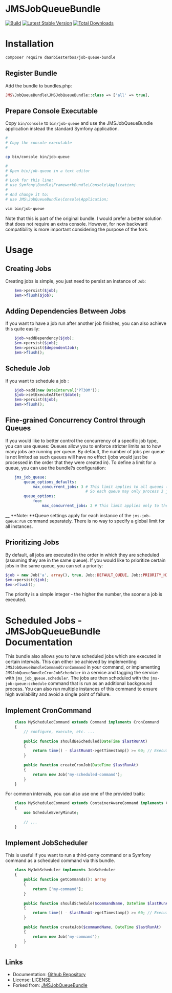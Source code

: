 JMSJobQueueBundle
=================
[![Build](https://github.com/DaanBiesterbos/JMSJobQueueBundle/actions/workflows/build.yaml/badge.svg)](https://github.com/DaanBiesterbos/JMSJobQueueBundle/actions/workflows/build.yaml)
[![Latest Stable Version](https://poser.pugx.org/daanbiesterbos/job-queue-bundle/v/stable.svg)](https://packagist.org/packages/daanbiesterbos/job-queue-bundle)
[![Total Downloads](https://poser.pugx.org/daanbiesterbos/job-queue-bundle/downloads.svg)](https://packagist.org/packages/daanbiesterbos/job-queue-bundle)

# Installation

```bash
composer require daanbiesterbos/job-queue-bundle
```

## Register Bundle

Add the bundle to bundles.php:
```php 
JMS\JobQueueBundle\JMSJobQueueBundle::class => ['all' => true],
```

## Prepare Console Executable

Copy `bin/console` to `bin/job-queue` and use the JMSJobQueueBundle application instead the standard Symfony application.

```bash 
#
# Copy the console executable
#

cp bin/console bin/job-queue

#
# Open bin/job-queue in a text editor
#
# Look for this line:
# use Symfony\Bundle\FrameworkBundle\Console\Application;
#
# And change it to:
# use JMS\JobQueueBundle\Console\Application;

vim bin/job-queue
```

Note that this is part of the original bundle. I would prefer a better solution that does not require an extra console. However, for now backward compatibility is more important considering the purpose of the fork.


# Usage

## Creating Jobs

Creating jobs is simple, you just need to persist an instance of `Job`:
```php
    $em->persist($job);
    $em->flush($job);
```


## Adding Dependencies Between Jobs

If you want to have a job run after another job finishes, you can also achieve this quite easily:
```php
    $job->addDependency($job);
    $em->persist($job);
    $em->persist($dependentJob);
    $em->flush();
```


## Schedule Job

If you want to schedule a job :
```php
    $job->add(new DateInterval('PT30M'));
    $job->setExecuteAfter($date);
    $em->persist($job);
    $em->flush();
```


## Fine-grained Concurrency Control through Queues

If you would like to better control the concurrency of a specific job type, you can use queues:
Queues allow you to enforce stricter limits as to how many jobs are running per queue. By default, the number of jobs per queue is not limited as such queues will have no effect (jobs would just be processed in the order that they were created in). To define a limit for a queue, you can use the bundle?s configuration:
```yaml
    jms_job_queue:
        queue_options_defaults:
            max_concurrent_jobs: 3 # This limit applies to all queues (including the default queue).
                                   # So each queue may only process 3 jobs simultaneously.
        queue_options:
            foo:
                max_concurrent_jobs: 2 # This limit applies only to the "foo" queue.
```


__ **Note: **Queue settings apply for each instance of the `jms-job-queue:run` command separately. There is no way to specify a global limit for all instances.

## Prioritizing Jobs

By default, all jobs are executed in the order in which they are scheduled (assuming they are in the same queue). If you would like to prioritize certain jobs in the same queue, you can set a priority:
```php
$job = new Job('a', array(), true, Job::DEFAULT_QUEUE, Job::PRIORITY_HIGH);
$em->persist($job);
$em->flush();
```


The priority is a simple integer - the higher the number, the sooner a job is executed.

# Scheduled Jobs - JMSJobQueueBundle Documentation

This bundle also allows you to have scheduled jobs which are executed in certain intervals. This can either be achieved by implementing `JMSJobQueueBundleCommandCronCommand` in your command, or implementing `JMSJobQueueBundleCronJobScheduler` in a service and tagging the service with `jms_job_queue.scheduler`.
The jobs are then scheduled with the `jms-job-queue:schedule` command that is run as an additional background process. You can also run multiple instances of this command to ensure high availability and avoid a single point of failure.

## Implement CronCommand
```php
    class MyScheduledCommand extends Command implements CronCommand
    {
        // configure, execute, etc. ...
    
        public function shouldBeScheduled(DateTime $lastRunAt)
        {
            return time() - $lastRunAt->getTimestamp() >= 60; // Executed at most every minute.
        }
    
        public function createCronJob(DateTime $lastRunAt)
        {
            return new Job('my-scheduled-command');
        }
    }
```

For common intervals, you can also use one of the provided traits:
```php 
    class MyScheduledCommand extends ContainerAwareCommand implements CronCommand
    {
        use ScheduleEveryMinute;
    
        // ...
    }
```


## Implement JobScheduler

This is useful if you want to run a third-party command or a Symfony command as a scheduled command via this bundle.
```php
    class MyJobScheduler implements JobScheduler
    {
        public function getCommands(): array
        {
            return ['my-command'];
        }
    
        public function shouldSchedule($commandName, DateTime $lastRunAt)
        {
            return time() - $lastRunAt->getTimestamp() >= 60; // Executed at most every minute.
        }
    
        public function createJob($commandName, DateTime $lastRunAt)
        {
            return new Job('my-command');
        }
    }
```
## Links
- Documentation: [Github Repository](https://github.com/DaanBiesterbos/JMSJobQueueBundle)
- License:  [LICENSE](https://raw.githubusercontent.com/DaanBiesterbos/JMSJobQueueBundle/master/LICENSE)
- Forked from:  [JMSJobQueueBundle](https://github.com/schmittjoh/JMSJobQueueBundle)
